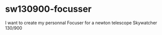 # sw130900-focusser
I want to create my personnal Focuser for a newton telescope Skywatcher 130/900

